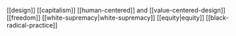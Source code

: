 [[design]]
[[capitalism]]
[[human-centered]] and [[value-centered-design]]
[[freedom]]
[[white-supremacy|white-supremacy]]
[[equity|equity]]
[[black-radical-practice]]